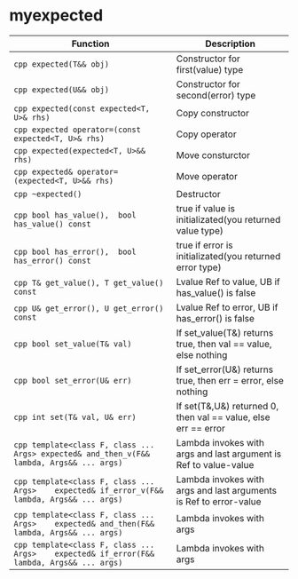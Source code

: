 # myexpected
| Function  | Description |
| ------------- | ------------- |
| ```cpp expected(T&& obj)```  | Constructor for first(value) type  |
| ```cpp expected(U&& obj)```  | Constructor for second(error) type  |
| ```cpp expected(const expected<T, U>& rhs)``` | Copy constructor |
| ```cpp expected operator=(const expected<T, U>& rhs)``` | Copy operator |
| ```cpp expected(expected<T, U>&& rhs)``` | Move consturctor |
| ```cpp expected& operator=(expected<T, U>&& rhs)``` | Move operator |
| ```cpp ~expected()``` | Destructor |
| ```cpp bool has_value(),  bool has_value() const``` | true if value is initializated(you returned value type) |
| ```cpp bool has_error(),  bool has_error() const ```| true if error is initializated(you returned error type) |
| ```cpp T& get_value(), T get_value() const ```| Lvalue Ref to value, UB if has_value() is false |
| ```cpp U& get_error(), U get_error() const ```| Lvalue Ref to error, UB if has_error() is false |
| ```cpp bool set_value(T& val) ```| If set_value(T&) returns true, then val == value, else nothing |
| ```cpp bool set_error(U& err)``` | If set_error(U&) returns true, then err = error, else nothing |
| ```cpp int set(T& val, U& err) ```| If set(T&,U&) returned 0, then val == value, else err == error |
| ```cpp template<class F, class ... Args> expected& and_then_v(F&& lambda, Args&& ... args)``` | Lambda invokes with args and last argument is Ref to value-value |
| ```cpp template<class F, class ... Args>    expected& if_error_v(F&& lambda, Args&& ... args)``` | Lambda invokes with args and last arguments is Ref to error-value |
| ```cpp template<class F, class ... Args>    expected& and_then(F&& lambda, Args&& ... args)``` | Lambda invokes with args |
| ```cpp template<class F, class ... Args>    expected& if_error(F&& lambda, Args&& ... args)``` | Lambda invokes with args |
    
